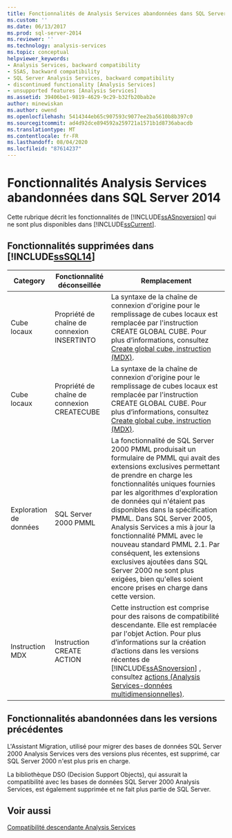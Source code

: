 ```yaml
---
title: Fonctionnalités de Analysis Services abandonnées dans SQL Server 2014 | Microsoft Docs
ms.custom: ''
ms.date: 06/13/2017
ms.prod: sql-server-2014
ms.reviewer: ''
ms.technology: analysis-services
ms.topic: conceptual
helpviewer_keywords:
- Analysis Services, backward compatibility
- SSAS, backward compatibility
- SQL Server Analysis Services, backward compatibility
- discontinued functionality [Analysis Services]
- unsupported features [Analysis Services]
ms.assetid: 39406be1-9819-4629-9c29-b32fb20bab2e
author: minewiskan
ms.author: owend
ms.openlocfilehash: 5414344eb65c907593c9077ee2ba5610b8b397c0
ms.sourcegitcommit: ad4d92dce894592a259721a1571b1d8736abacdb
ms.translationtype: MT
ms.contentlocale: fr-FR
ms.lasthandoff: 08/04/2020
ms.locfileid: "87614237"
---
```

# <a name="discontinued-analysis-services-functionality-in-sql-server-2014"></a>Fonctionnalités Analysis Services abandonnées dans SQL Server 2014
  Cette rubrique décrit les fonctionnalités de [!INCLUDE[ssASnoversion](../includes/ssasnoversion-md.md)] qui ne sont plus disponibles dans [!INCLUDE[ssCurrent](../includes/sscurrent-md.md)].  
  
## <a name="discontinued-features-in-sssql14"></a>Fonctionnalités supprimées dans [!INCLUDE[ssSQL14](../includes/sssql14-md.md)]  
  
|Category|Fonctionnalité déconseillée|Remplacement|  
|--------------|------------------------|-----------------|  
|Cube locaux|Propriété de chaîne de connexion INSERTINTO|La syntaxe de la chaîne de connexion d'origine pour le remplissage de cubes locaux est remplacée par l'instruction CREATE GLOBAL CUBE. Pour plus d’informations, consultez [Create global cube, instruction &#40;MDX&#41;](/sql/mdx/mdx-data-definition-create-global-cube).|  
|Cube locaux|Propriété de chaîne de connexion CREATECUBE|La syntaxe de la chaîne de connexion d'origine pour le remplissage de cubes locaux est remplacée par l'instruction CREATE GLOBAL CUBE. Pour plus d’informations, consultez [Create global cube, instruction &#40;MDX&#41;](/sql/mdx/mdx-data-definition-create-global-cube).|  
|Exploration de données|SQL Server 2000 PMML|La fonctionnalité de SQL Server 2000 PMML produisait un formulaire de PMML qui avait des extensions exclusives permettant de prendre en charge les fonctionnalités uniques fournies par les algorithmes d'exploration de données qui n'étaient pas disponibles dans la spécification PMML. Dans SQL Server 2005, Analysis Services a mis à jour la fonctionnalité PMML avec le nouveau standard PMML 2.1. Par conséquent, les extensions exclusives ajoutées dans SQL Server 2000 ne sont plus exigées, bien qu'elles soient encore prises en charge dans cette version.|  
|Instruction MDX|Instruction CREATE ACTION|Cette instruction est comprise pour des raisons de compatibilité descendante. Elle est remplacée par l'objet Action. Pour plus d’informations sur la création d’actions dans les versions récentes de [!INCLUDE[ssASnoversion](../includes/ssasnoversion-md.md)] , consultez [actions &#40;Analysis Services-données multidimensionnelles&#41;](multidimensional-models/actions-analysis-services-multidimensional-data.md).|  
  
## <a name="discontinued-features-in-previous-releases"></a>Fonctionnalités abandonnées dans les versions précédentes  
 L'Assistant Migration, utilisé pour migrer des bases de données SQL Server 2000 Analysis Services vers des versions plus récentes, est supprimé, car SQL Server 2000 n'est plus pris en charge.  
  
 La bibliothèque DSO (Decision Support Objects), qui assurait la compatibilité avec les bases de données SQL Server 2000 Analysis Services, est également supprimée et ne fait plus partie de SQL Server.  
  
## <a name="see-also"></a>Voir aussi  
 [Compatibilité descendante Analysis Services](analysis-services-backward-compatibility.md)  
  
  
